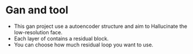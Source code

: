 # Gan and tool

- This gan project use a autoencoder structure and aim to Hallucinate the low-resolution face.
- Each layer of contains a residual block.
- You can choose how much residual loop you want to use.
